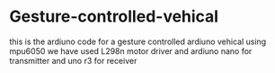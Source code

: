 # Gesture-controlled-vehical
this is the ardiuno code for a gesture controlled ardiuno vehical using mpu6050 
we have used L298n motor driver 
and ardiuno nano for transmitter and uno r3 for receiver
